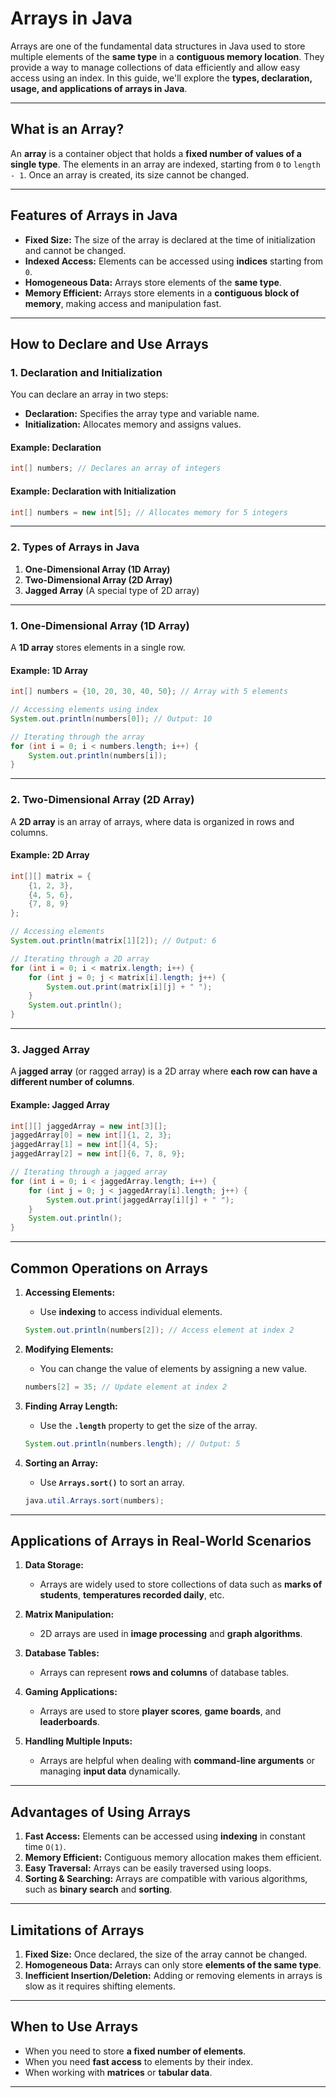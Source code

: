 # **Arrays in Java**

Arrays are one of the fundamental data structures in Java used to store multiple elements of the **same type** in a **contiguous memory location**. They provide a way to manage collections of data efficiently and allow easy access using an index. In this guide, we'll explore the **types, declaration, usage, and applications of arrays in Java**.

---

## **What is an Array?**

An **array** is a container object that holds a **fixed number of values of a single type**. The elements in an array are indexed, starting from `0` to `length - 1`. Once an array is created, its size cannot be changed.

---

## **Features of Arrays in Java**
- **Fixed Size:** The size of the array is declared at the time of initialization and cannot be changed.
- **Indexed Access:** Elements can be accessed using **indices** starting from `0`.
- **Homogeneous Data:** Arrays store elements of the **same type**.
- **Memory Efficient:** Arrays store elements in a **contiguous block of memory**, making access and manipulation fast.

---

## **How to Declare and Use Arrays**

### **1. Declaration and Initialization**

You can declare an array in two steps:  
- **Declaration:** Specifies the array type and variable name.
- **Initialization:** Allocates memory and assigns values.

#### **Example: Declaration**
```java
int[] numbers; // Declares an array of integers
```

#### **Example: Declaration with Initialization**
```java
int[] numbers = new int[5]; // Allocates memory for 5 integers
```

---

### **2. Types of Arrays in Java**

1. **One-Dimensional Array (1D Array)**
2. **Two-Dimensional Array (2D Array)**
3. **Jagged Array** (A special type of 2D array)

---

### **1. One-Dimensional Array (1D Array)**

A **1D array** stores elements in a single row.  
#### **Example: 1D Array**
```java
int[] numbers = {10, 20, 30, 40, 50}; // Array with 5 elements

// Accessing elements using index
System.out.println(numbers[0]); // Output: 10

// Iterating through the array
for (int i = 0; i < numbers.length; i++) {
    System.out.println(numbers[i]);
}
```

---

### **2. Two-Dimensional Array (2D Array)**

A **2D array** is an array of arrays, where data is organized in rows and columns.  
#### **Example: 2D Array**
```java
int[][] matrix = {
    {1, 2, 3},
    {4, 5, 6},
    {7, 8, 9}
};

// Accessing elements
System.out.println(matrix[1][2]); // Output: 6

// Iterating through a 2D array
for (int i = 0; i < matrix.length; i++) {
    for (int j = 0; j < matrix[i].length; j++) {
        System.out.print(matrix[i][j] + " ");
    }
    System.out.println();
}
```

---

### **3. Jagged Array**

A **jagged array** (or ragged array) is a 2D array where **each row can have a different number of columns**.

#### **Example: Jagged Array**
```java
int[][] jaggedArray = new int[3][];
jaggedArray[0] = new int[]{1, 2, 3};
jaggedArray[1] = new int[]{4, 5};
jaggedArray[2] = new int[]{6, 7, 8, 9};

// Iterating through a jagged array
for (int i = 0; i < jaggedArray.length; i++) {
    for (int j = 0; j < jaggedArray[i].length; j++) {
        System.out.print(jaggedArray[i][j] + " ");
    }
    System.out.println();
}
```

---

## **Common Operations on Arrays**

1. **Accessing Elements:**
   - Use **indexing** to access individual elements.
   ```java
   System.out.println(numbers[2]); // Access element at index 2
   ```

2. **Modifying Elements:**
   - You can change the value of elements by assigning a new value.
   ```java
   numbers[2] = 35; // Update element at index 2
   ```

3. **Finding Array Length:**
   - Use the **`.length`** property to get the size of the array.
   ```java
   System.out.println(numbers.length); // Output: 5
   ```

4. **Sorting an Array:**
   - Use **`Arrays.sort()`** to sort an array.
   ```java
   java.util.Arrays.sort(numbers);
   ```

---

## **Applications of Arrays in Real-World Scenarios**

1. **Data Storage:**  
   - Arrays are widely used to store collections of data such as **marks of students**, **temperatures recorded daily**, etc.

2. **Matrix Manipulation:**  
   - 2D arrays are used in **image processing** and **graph algorithms**.

3. **Database Tables:**  
   - Arrays can represent **rows and columns** of database tables.

4. **Gaming Applications:**  
   - Arrays are used to store **player scores**, **game boards**, and **leaderboards**.

5. **Handling Multiple Inputs:**  
   - Arrays are helpful when dealing with **command-line arguments** or managing **input data** dynamically.

---

## **Advantages of Using Arrays**

1. **Fast Access:** Elements can be accessed using **indexing** in constant time `O(1)`.
2. **Memory Efficient:** Contiguous memory allocation makes them efficient.
3. **Easy Traversal:** Arrays can be easily traversed using loops.
4. **Sorting & Searching:** Arrays are compatible with various algorithms, such as **binary search** and **sorting**.

---

## **Limitations of Arrays**

1. **Fixed Size:** Once declared, the size of the array cannot be changed.
2. **Homogeneous Data:** Arrays can only store **elements of the same type**.
3. **Inefficient Insertion/Deletion:** Adding or removing elements in arrays is slow as it requires shifting elements.

---

## **When to Use Arrays**

- When you need to store **a fixed number of elements**.
- When you need **fast access** to elements by their index.
- When working with **matrices** or **tabular data**.

---